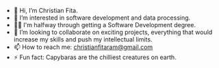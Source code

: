 - 👋 Hi, I’m Christian Fita.
- 👀 I’m interested in software development and data processing.
- 🧑‍🎓 I'm halfway through getting a Software Development degree.
- 💞️ I’m looking to collaborate on exciting projects, everything that would increase my skills and push my intellectual limits. 
- 📫 How to reach me: christianfitaram@gmail.com
- ⚡ Fun fact: Capybaras are the chilliest creatures on earth.

<!---
christianfitaram/christianfitaram is a ✨ special ✨ repository because its `README.md` (this file) appears on your GitHub profile.
You can click the Preview link to take a look at your changes.
--->
